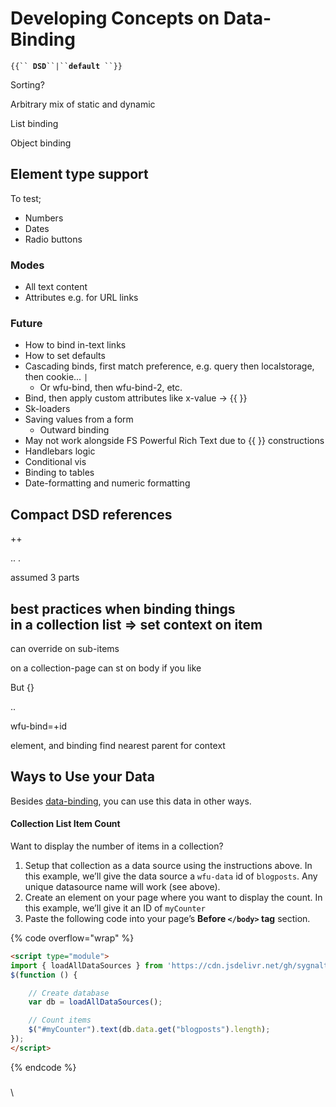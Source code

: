 # Developing Concepts on Data-Binding



`{{`` `**`DSD`**` ``|`` `**`default`**` ``}}`&#x20;



Sorting?&#x20;

Arbitrary mix of static and dynamic

List binding

Object binding&#x20;

## Element type support

To test;

* Numbers
* Dates
* Radio buttons&#x20;





### Modes

* All text content
* Attributes e.g. for URL links

### Future

* How to bind in-text links&#x20;
* How to set defaults&#x20;
* Cascading binds, first match preference, e.g. query then localstorage, then cookie... `|`&#x20;
  * Or wfu-bind, then wfu-bind-2, etc.&#x20;
* Bind, then apply custom attributes like x-value -> \{{ \}}&#x20;
* Sk-loaders&#x20;
* Saving values from a form
  * Outward binding &#x20;
* May not work alongside FS Powerful Rich Text due to \{{ \}} constructions&#x20;
* Handlebars logic&#x20;
* Conditional vis&#x20;
* Binding to tables
* Date-formatting and numeric formatting&#x20;





## Compact DSD references&#x20;

\++

.. .

assumed 3 parts



best practices when binding things\
in a collection list => set context on item
-------------------------------------------

can override on sub-items

on a collection-page can st on body if you like

But {}

..

wfu-bind=+id

element, and binding find nearest parent for context

## Ways to Use your Data <a href="#ways-to-use-your-data" id="ways-to-use-your-data"></a>

Besides [data-binding](https://wfu.sygnal.com/docs/datasources/datasource/databinding), you can use this data in other ways.

#### Collection List Item Count <a href="#collection-list-item-count" id="collection-list-item-count"></a>

Want to display the number of items in a collection?

1. Setup that collection as a data source using the instructions above. In this example, we’ll give the data source a `wfu-data` id of `blogposts`. Any unique datasource name will work (see above).
2. Create an element on your page where you want to display the count. In this example, we’ll give it an ID of `myCounter`
3. Paste the following code into your page’s **Before `</body>` tag** section.

{% code overflow="wrap" %}
```html
<script type="module">
import { loadAllDataSources } from 'https://cdn.jsdelivr.net/gh/sygnaltech/webflow-util@4.11/src/datasources/webflow-collectionlist-data.min.js';
$(function () {

    // Create database
    var db = loadAllDataSources();

    // Count items
    $("#myCounter").text(db.data.get("blogposts").length);
});
</script>
```
{% endcode %}

### &#x20;<a href="#how-it-works" id="how-it-works"></a>

\








